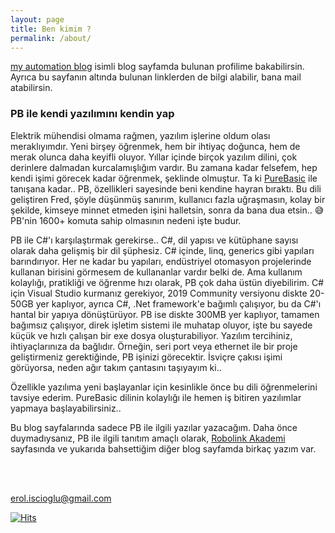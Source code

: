 ```yaml
---
layout: page
title: Ben kimim ?
permalink: /about/
---
```


[my automation blog](https://erolcum.blogspot.com) isimli blog sayfamda bulunan profilime bakabilirsin. Ayrıca bu sayfanın altında bulunan linklerden de bilgi alabilir, bana mail atabilirsin.

### PB ile kendi yazılımını kendin yap

Elektrik mühendisi olmama rağmen, yazılım işlerine oldum olası meraklıyımdır. Yeni birşey öğrenmek, hem bir ihtiyaç doğunca, hem de merak olunca daha keyifli oluyor. Yıllar içinde birçok yazılım dilini, çok derinlere dalmadan kurcalamışlığım vardır. Bu zamana kadar felsefem, hep kendi işimi görecek kadar öğrenmek, şeklinde olmuştur. Ta ki [PureBasic](https://www.purebasic.com) ile tanışana kadar.. PB, özellikleri sayesinde beni kendine hayran bıraktı. Bu dili geliştiren Fred, şöyle düşünmüş sanırım, kullanıcı fazla uğraşmasın, kolay bir şekilde, kimseye minnet etmeden işini halletsin, sonra da bana dua etsin.. 😅 PB'nin 1600+ komuta sahip olmasının nedeni işte budur.

PB ile C#'ı karşılaştırmak gerekirse.. C#, dil yapısı ve kütüphane sayısı olarak daha gelişmiş bir dil şüphesiz. C# içinde, linq, generics gibi yapıları barındırıyor. Her ne kadar bu yapıları, endüstriyel otomasyon projelerinde kullanan birisini görmesem de kullananlar vardır belki de. Ama kullanım kolaylığı, pratikliği ve öğrenme hızı olarak, PB çok daha üstün diyebilirim. C# için Visual Studio kurmanız gerekiyor, 2019 Community versiyonu diskte 20-50GB yer kaplıyor, ayrıca C#, .Net framework'e bağımlı çalışıyor, bu da C#'ı hantal bir yapıya dönüştürüyor. PB ise diskte 300MB yer kaplıyor, tamamen bağımsız çalışıyor, direk işletim sistemi ile muhatap oluyor, işte bu sayede küçük ve hızlı çalışan bir exe dosya oluşturabiliyor. Yazılım tercihiniz, ihtiyaçlarınıza da bağlıdır. Örneğin, seri port veya ethernet ile bir proje geliştirmeniz gerektiğinde, PB işinizi görecektir. İsviçre çakısı işimi görüyorsa, neden ağır takım çantasını taşıyayım ki..

Özellikle yazılıma yeni başlayanlar için kesinlikle önce bu dili öğrenmelerini tavsiye ederim. PureBasic dilinin kolaylığı ile hemen iş bitiren yazılımlar yapmaya başlayabilirsiniz..

Bu blog sayfalarında sadece PB ile ilgili yazılar yazacağım. Daha önce duymadıysanız, PB ile ilgili tanıtım amaçlı olarak, [Robolink Akademi](https://akademi.robolinkmarket.com/purebasic-nedir) sayfasında ve yukarıda bahsettiğim diğer blog sayfamda birkaç yazım var.

<br><br>

[erol.iscioglu@gmail.com](mailto:erol.iscioglu@gmail.com)

[![Hits](https://hits.seeyoufarm.com/api/count/incr/badge.svg?url=https%3A%2F%2Ferolcum.github.io%2Fabout%2F&count_bg=%2379C83D&title_bg=%23555555&icon=&icon_color=%23E7E7E7&title=PAGE+VIEWS&edge_flat=false)](https://hits.seeyoufarm.com)
